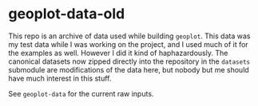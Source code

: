 # geoplot-data-old

This repo is an archive of data used while building `geoplot`. This data was my test data while I was working on the project, and I used much of it for the examples as well. However I did it kind of haphazardously. The canonical datasets now zipped directly into the repository in the `datasets` submodule are modifications of the data here, but nobody but me should have much interest in this stuff.

See `geoplot-data` for the current raw inputs.
